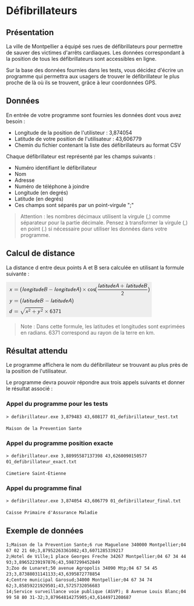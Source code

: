 # Défibrillateurs

## Présentation

La ville de Montpellier a équipé ses rues de défibrillateurs pour permettre de sauver des victimes d'arrêts cardiaques. Les données correspondant à la position de tous les défibrillateurs sont accessibles en ligne.

Sur la base des données fournies dans les tests, vous décidez d'écrire un programme qui permettra aux usagers de trouver le défibrillateur le plus proche de là où ils se trouvent, grâce à leur coordonnées GPS.

## Données

En entrée de votre programme sont fournies les données dont vous avez besoin :
+ Longitude de la position de l'utilisteur : 3,874054
+ Latitude de votre position de l'utilisateur : 43,606779
+ Chemin du fichier contenant la liste des défibrillateurs au format CSV

Chaque défibrillateur est représenté par les champs suivants :
+ Numéro identifiant le défibrillateur
+ Nom
+ Adresse
+ Numéro de téléphone à joindre
+ Longitude (en degrés)
+ Latitude (en degrés)
+ Ces champs sont séparés par un point-virgule ";"

> Attention : les nombres décimaux utilisent la virgule (,) comme séparateur pour la partie décimale. Pensez à transformer la virgule (,) en point (.) si nécessaire pour utiliser les données dans votre programme.

## Calcul de distance

​La distance d entre deux points A et B sera calculée en utilisant la formule suivante :

![formule](01_defibrillateur.png)

> Note : Dans cette formule, les latitudes et longitu​des sont exprimées en radians. 6371 correspond au rayon de la terre en km.

## Résultat attendu

Le programme affichera le nom du défibrillateur se trouvant au plus près de la position de l'utilisateur.

Le programme devra pouvoir répondre aux trois appels suivants et donner le résultat associé :

### Appel du programme pour les tests

```
> defibrillateur.exe 3,879483 43,608177 01_defibrillateur_test.txt

Maison de la Prevention Sante
```

### Appel du programme position exacte

```
> defibrillateur.exe 3,88995587137398 43,6260090150577 01_defibrillateur_exact.txt

Cimetiere Saint-Etienne
```

### Appel du programme final

```
> defibrillateur.exe 3,874054 43,606779 01_defibrillateur_final.txt

Caisse Primaire d'Assurance Maladie
```

## Exemple de données

```
1;Maison de la Prevention Sante;6 rue Maguelone 340000 Montpellier;04 67 02 21 60;3,87952263361082;43,6071285339217
2;Hotel de Ville;1 place Georges Freche 34267 Montpellier;04 67 34 44 93;3,89652239197876;43,5987299452849
3;Zoo de Lunaret;50 avenue Agropolis 34090 Mtp;04 67 54 45 23;3,87388031141133;43,6395872778854
4;Centre municipal Garosud;34000 Montpellier;04 67 34 74 62;3,85859221929501;43,5725732056683
14;Service surveillance voie publique (ASVP); 8 Avenue Louis Blanc;04 99 58 80 31-32;3,87964814275905;43,6144971208687
```